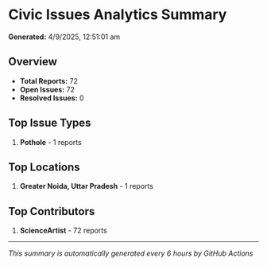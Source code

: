 #  Civic Issues Analytics Summary

**Generated:** 4/9/2025, 12:51:01 am

##  Overview
- **Total Reports:** 72
- **Open Issues:** 72
- **Resolved Issues:** 0

##  Top Issue Types
1. **Pothole** - 1 reports

##  Top Locations
1. **Greater Noida, Uttar Pradesh** - 1 reports

##  Top Contributors
1. **ScienceArtist** - 72 reports

---
*This summary is automatically generated every 6 hours by GitHub Actions*
